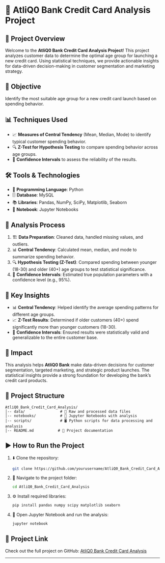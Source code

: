 # 🚀 AtliQ0 Bank Credit Card Analysis Project

## 📌 Project Overview
Welcome to the **AtliQ0 Bank Credit Card Analysis Project**! This project analyzes customer data to determine the optimal age group for launching a new credit card. Using statistical techniques, we provide actionable insights for data-driven decision-making in customer segmentation and marketing strategy.

## 🎯 Objective
Identify the most suitable age group for a new credit card launch based on spending behavior.

## 📊 Techniques Used
- 📈 **Measures of Central Tendency** (Mean, Median, Mode) to identify typical customer spending behavior.
- 🔍 **Z-Test for Hypothesis Testing** to compare spending behavior across age groups.
- 📏 **Confidence Intervals** to assess the reliability of the results.

## 🛠 Tools & Technologies
- 🐍 **Programming Language**: Python
- 🗄 **Database**: MySQL
- 📚 **Libraries**: Pandas, NumPy, SciPy, Matplotlib, Seaborn
- 📓 **Notebook**: Jupyter Notebooks

## 🔬 Analysis Process
1. 🏗 **Data Preparation**: Cleaned data, handled missing values, and outliers.
2. 📊 **Central Tendency**: Calculated mean, median, and mode to summarize spending behavior.
3. 🔍 **Hypothesis Testing (Z-Test)**: Compared spending between younger (18-30) and older (40+) age groups to test statistical significance.
4. 📏 **Confidence Intervals**: Estimated true population parameters with a confidence level (e.g., 95%).

## 🔢 Key Insights
- 📊 **Central Tendency**: Helped identify the average spending patterns for different age groups.
- 📈 **Z-Test Results**: Determined if older customers (40+) spend significantly more than younger customers (18-30).
- 📏 **Confidence Intervals**: Ensured results were statistically valid and generalizable to the entire customer base.

## 🚀 Impact
This analysis helps **AtliQ0 Bank** make data-driven decisions for customer segmentation, targeted marketing, and strategic product launches. The statistical insights provide a strong foundation for developing the bank’s credit card products.

## 📂 Project Structure
```
AtliQ0_Bank_Credit_Card_Analysis/
│-- data/                # 📁 Raw and processed data files
│-- notebooks/           # 📓 Jupyter Notebooks with analysis
│-- scripts/             # 🖥 Python scripts for data processing and analysis
│-- README.md           # 📜 Project documentation
```

## ▶️ How to Run the Project
1. ⬇️ Clone the repository:
   ```sh
   git clone https://github.com/yourusername/AtliQ0_Bank_Credit_Card_Analysis.git
   ```
2. 📂 Navigate to the project folder:
   ```sh
   cd AtliQ0_Bank_Credit_Card_Analysis
   ```
3. ⚙️ Install required libraries:
   ```sh
   pip install pandas numpy scipy matplotlib seaborn
   ```
4. 📓 Open Jupyter Notebook and run the analysis:
   ```sh
   jupyter notebook
   ```

## 🔗 Project Link
Check out the full project on GitHub: [AtliQ0 Bank Credit Card Analysis](https://lnkd.in/gKUBbdYP)

---
